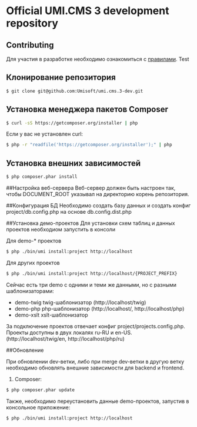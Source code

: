 Official UMI.CMS 3 development repository
=============

## Contributing
Для участия в разработке необходимо ознакомиться с [правилами](CONTRIBUTING.md). 
Test
## Клонирование репозитория
```sh
$ git clone git@github.com:Umisoft/umi.cms.3-dev.git
```

## Установка менеджера пакетов Composer
```sh
$ curl -sS https://getcomposer.org/installer | php
```

Если у вас не установлен curl:

```sh
$ php -r "readfile('https://getcomposer.org/installer');" | php
```

## Установка внешних зависимостей

```sh
$ php composer.phar install
```

##Настройка веб-сервера
Веб-сервер должен быть настроен так, чтобы DOCUMENT_ROOT указывал на директорию корень репозитория.

##Конфигурация БД
Необходимо создать базу данных и создать конфиг project/db.config.php на основе db.config.dist.php

##Установка демо-проектов
Для установки схем таблиц и данных проектов необходиом запустить в консоли

Для demo-* проектов
```sh
$ php ./bin/umi install:project http://localhost
```

Для других проектов
```sh
$ php ./bin/umi install:project http://localhost/{PROJECT_PREFIX}
```

Сейчас есть три demo с одними и теми же данными, но с разными шаблонизаторами:
- demo-twig twig-шаблонизатор (http://localhost/twig)
- demo-php php-шаблонизатор (http://localhost/, http://localhost/php)
- demo-xslt xslt-шаблонизатор

За подключение проектов отвечает конфиг project/projects.config.php.
Проекты доступны в двух локалях ru-RU и en-US. (http://localhost/twig/en, http://localhost/php/ru)

##Обновление

При обновлении dev-ветки, либо при merge dev-ветки в другую ветку необходимо обновлять внешние зависимости для backend и frontend.

1) Composer:
```sh
$ php composer.phar update
```

Также, необходимо переустановить данные demo-проектов, запустив в консольное приложение:
```sh
$ php ./bin/umi install:project http://localhost
```
